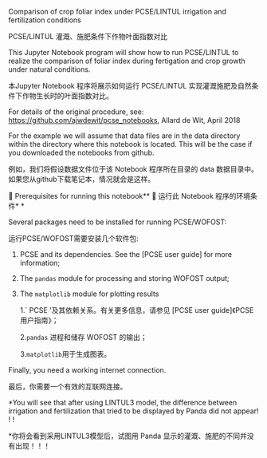 Comparison of crop foliar index under PCSE/LINTUL irrigation and fertilization conditions

PCSE/LINTUL 灌溉、施肥条件下作物叶面指数对比

This Jupyter Notebook program will show how to run PCSE/LINTUL to realize the comparison of foliar index during fertigation and crop growth under natural conditions.

本Jupyter Notebook 程序将展示如何运行 PCSE/LINTUL 实现灌溉施肥及自然条件下作物生长时的叶面指数对比。

For details of the original procedure, see: https://github.com/ajwdewit/pcse_notebooks, Allard de Wit, April 2018

For the example we will assume that data files are in the data directory within the directory where this notebook is located. This will be the case if you downloaded the notebooks from github.

例如，我们将假设数据文件位于该 Notebook 程序所在目录的 data 数据目录中。如果您从github下载笔记本，情况就会是这样。

	Prerequisites for running this notebook**
	运行此 Notebook 程序的环境条件* *

Several packages need to be installed for running PCSE/WOFOST:

运行PCSE/WOFOST需要安装几个软件包:

1.	PCSE and its dependencies. See the [PCSE user guide] for more information;
2. The `pandas` module for processing and storing WOFOST output;
3. The `matplotlib` module for plotting results
  
   1.` PCSE '及其依赖关系。有关更多信息，请参见 [PCSE user guide]《PCSE用户指南》；
   
   2.`pandas` 进程和储存 WOFOST 的输出；
   
   3.`matplotlib`用于生成图表。


Finally, you need a working internet connection.

最后，你需要一个有效的互联网连接。

*You will see that after using LINTUL3 model, the difference between irrigation and fertilization that tried to be displayed by Panda did not appear!  !  !

*你将会看到采用LINTUL3模型后，试图用 Panda 显示的灌溉、施肥的不同并没有出现！！！
